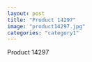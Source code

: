 ```yaml
---
layout: post
title: "Product 14297"
image: "product14297.jpg"
categories: "category1"
---
```

Product 14297
